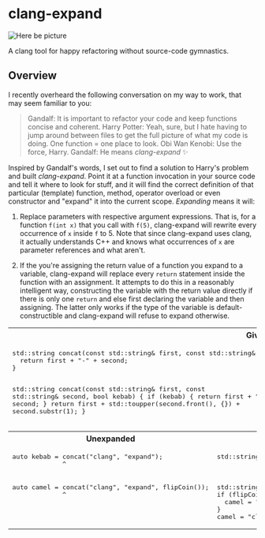 # clang-expand

![Here be picture](demo.gif)

A clang tool for happy refactoring without source-code gymnastics.

## Overview

I recently overheard the following conversation on my way to work, that may seem familiar to you:

> Gandalf: It is important to refactor your code and keep functions concise and coherent.
Harry Potter: Yeah, sure, but I hate having to jump around between files to get the full picture of what my code is doing. One function = one place to look.
Obi Wan Kenobi: Use the force, Harry.
Gandalf: He means *clang-expand* :sparkles:

Inspired by Gandalf's words, I set out to find a solution to Harry's problem and built *clang-expand*. Point it at a function invocation in your source code and tell it where to look for stuff, and it will find the correct definition of that particular (template) function, method, operator overload or even constructor and "expand" it into the current scope. *Expanding* means it will:

1. Replace parameters with respective argument expressions. That is, for a
function `f(int x)` that you call with `f(5)`, clang-expand will rewrite every
occurrence of `x` inside `f` to 5. Note that since clang-expand uses clang, it
actually understands C++ and knows what occurrences of `x` are parameter
references and what aren't.

2. If the you're assigning the return value of a function you expand to a
variable, clang-expand will replace every `return` statement inside the function
with an assignment. It attempts to do this in a reasonably intelligent way,
constructing the variable with the return value directly if there is only one
`return` and else first declaring the variable and then assigning. The latter
only works if the type of the variable is default-constructible and clang-expand
will refuse to expand otherwise.

<table
<tr><th colspan="2">Given</th></tr>
<tr>
<td valign="top" colspan="2">
<pre lang="cpp">
std::string concat(const std::string& first, const std::string& second) {
  return first + "-" + second;
}

std::string concat(const std::string& first, const std::string& second, bool kebab) {
  if (kebab) {
    return first + "-" + second;
  }
  return first + std::toupper(second.front(), {}) + second.substr(1);
}
</pre>
</td>
</tr>
<tr><th>Unexpanded</th><th>Expanded</th></tr>
<tr>
<td valign="top">
<pre lang="cpp">
auto kebab = concat("clang", "expand");
             ^
</pre>
</td>
<td valign="top">
<pre lang="cpp">
std::string kebab = \"clang\" + \"-\" + \"expand\";
</pre>
</td></tr>
<tr>
<td valign="top">
<pre lang="cpp">
auto camel = concat("clang", "expand", flipCoin());
             ^
</pre>
</td>
<td valign="top">
<pre lang="cpp">
std::string camel;
if (flipCoin()) {
  camel = "clang" + "-" + "expand";
}
camel = "clang" + std::toupper("expand".front(), {}) + "expand".substr(1);
</pre>
</td>
</tr>
</table>
